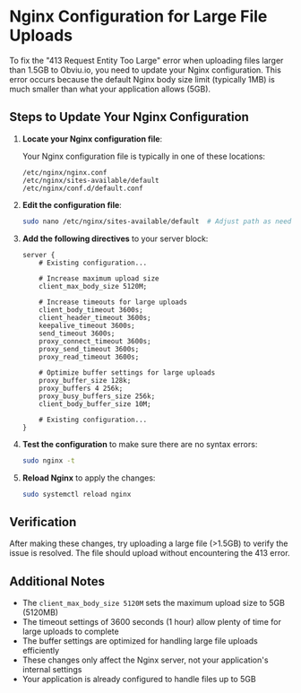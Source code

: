 # Nginx Configuration for Large File Uploads

To fix the "413 Request Entity Too Large" error when uploading files larger than 1.5GB to Obviu.io, you need to update your Nginx configuration. This error occurs because the default Nginx body size limit (typically 1MB) is much smaller than what your application allows (5GB).

## Steps to Update Your Nginx Configuration

1. **Locate your Nginx configuration file**:

   Your Nginx configuration file is typically in one of these locations:
   ```
   /etc/nginx/nginx.conf
   /etc/nginx/sites-available/default
   /etc/nginx/conf.d/default.conf
   ```

2. **Edit the configuration file**:

   ```bash
   sudo nano /etc/nginx/sites-available/default  # Adjust path as needed
   ```

3. **Add the following directives** to your server block:

   ```nginx
   server {
       # Existing configuration...
       
       # Increase maximum upload size
       client_max_body_size 5120M;
       
       # Increase timeouts for large uploads
       client_body_timeout 3600s;
       client_header_timeout 3600s;
       keepalive_timeout 3600s;
       send_timeout 3600s;
       proxy_connect_timeout 3600s;
       proxy_send_timeout 3600s;
       proxy_read_timeout 3600s;
       
       # Optimize buffer settings for large uploads
       proxy_buffer_size 128k;
       proxy_buffers 4 256k;
       proxy_busy_buffers_size 256k;
       client_body_buffer_size 10M;
       
       # Existing configuration...
   }
   ```

4. **Test the configuration** to make sure there are no syntax errors:

   ```bash
   sudo nginx -t
   ```

5. **Reload Nginx** to apply the changes:

   ```bash
   sudo systemctl reload nginx
   ```

## Verification

After making these changes, try uploading a large file (>1.5GB) to verify the issue is resolved. The file should upload without encountering the 413 error.

## Additional Notes

- The `client_max_body_size 5120M` sets the maximum upload size to 5GB (5120MB)
- The timeout settings of 3600 seconds (1 hour) allow plenty of time for large uploads to complete
- The buffer settings are optimized for handling large file uploads efficiently
- These changes only affect the Nginx server, not your application's internal settings
- Your application is already configured to handle files up to 5GB
